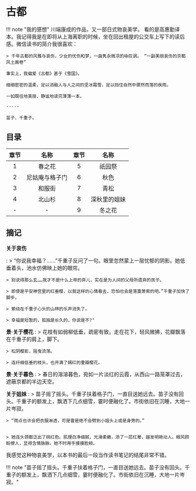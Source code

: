# 古都

!!! note "我的感想"
    川端康成的作品，又一部日式物哀美学。 看的是高惠勤译本。我记得我是在即将从上海离职的时候，坐在回出租屋的公交车上写下的读后感。微信读书的简介我很喜欢：

    > 千年古都的风雅与哀伤，少女的忧伤和梦，一曲隽永微凉的咏叹调。 “一副美丽哀伤的京都风土画卷”

    事实上，我偏爱《古都》甚于《雪国》。
    
    细细密密的温柔，足以消融人与人之间的坚冰霜雪，足以挡住自然中骤然而落的疾雨。
    
    一如既往地美丽，静谧地读完薄薄一本。

    -----

    苗子、千重子。


## 目录

| 章节  |      名称      | 章节  |     名称     |
| :---: | :------------: | :---: | :----------: |
|   1   |     春之花     |   5   |    祇园祭    |
|   2   | 尼姑庵与格子门 |   6   |     秋色     |
|   3   |     和服街     |   7   |     青松     |
|   4   |     北山杉     |   8   | 深秋里的姐妹 |
|   -   |       -        |   9   |    冬之花    |


## 摘记

**关于哀伤**

:   > “你说我幸福？……”千重子反问了一句。眼里忽然蒙上一层忧郁的阴影。她低垂着头，池水仿佛映上她的眼帘。

    > 别说得那么玄……我才不是什么上帝的弃儿，实在是为人间的父母所遗弃的孩子。

    > 即使是平安神宫里的红垂樱，以我这样的心情看去，恐怕也会是落寞萧索的吧。”千重子加快了脚步。

    > 萦绕在千重子心头的山林的乐声消失了。

    > 幸福是短暂的，孤独是长久的，你说是不?" 
    

**景·关于樱花**
:   > 花枝有如弱柳低垂，疏密有致。走在花下，轻风微拂，花瓣飘落在千重子的肩上，脚下。

    > 松阴樱影，摇曳流荡。

    > 连纤细低垂的枝头，也开满了嫣红的重瓣樱花。

**景·关于暮色**
:   > 春日的溶溶暮色，宛如一片淡红的云霞，从西山一路笼罩过去，遮蔽京都的半边天空。

**关于姐妹**
:   > 苗子摇了摇头。千重子扶着格子门，一直目送她远去。苗子没有回头。千重子的额发上，飘洒下几点细雪，霎时便融化了。市街依旧在沉睡，大地一片岑寂。
    
    > “雨点也许会把衣服淋透，可是雷是绝不会劈到小姐头上或是身旁的。”


    > 她连头颈都泛出了桃红色。肌理白净细腻，光滑柔嫩，添了一层红晕，越发明艳动人。眼风顾盼撩人，显得含情脉脉。她不时用手摸摸脸颊。

我感觉这种物哀美学，以本书的最后一段当作读书笔记的结尾非常不错。

!!! note "苗子摇了摇头。千重子扶着格子门，一直目送她远去。苗子没有回头。千重子的额发上，飘洒下几点细雪，霎时便融化了。市街依旧在沉睡，大地一片岑寂。"

